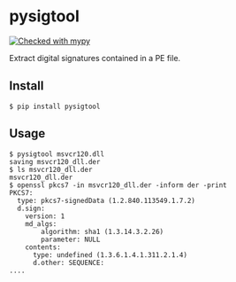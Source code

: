pysigtool
=======================================
[![Checked with mypy](http://www.mypy-lang.org/static/mypy_badge.svg)](http://mypy-lang.org/)

Extract digital signatures contained in a PE file.

Install
---------------------------------------

```
$ pip install pysigtool
```

Usage
---------------------------------------

```
$ pysigtool msvcr120.dll
saving msvcr120_dll.der
$ ls msvcr120_dll.der
msvcr120_dll.der
$ openssl pkcs7 -in msvcr120_dll.der -inform der -print
PKCS7: 
  type: pkcs7-signedData (1.2.840.113549.1.7.2)
  d.sign: 
    version: 1
    md_algs:
        algorithm: sha1 (1.3.14.3.2.26)
        parameter: NULL
    contents: 
      type: undefined (1.3.6.1.4.1.311.2.1.4)
      d.other: SEQUENCE:
....
```

